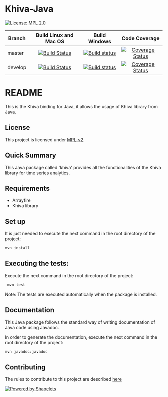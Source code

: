 # Khiva-Java

[![License: MPL 2.0](https://img.shields.io/badge/License-MPL%202.0-brightgreen.svg)](https://github.com/shapelets/khiva-java/blob/master/LICENSE.txt)  

| Branch        | Build Linux and Mac OS                                                                                                               |  Build Windows                                                                                                                                                              | Code Coverage                                                                                                                                            |
| ------------- |:------------------------------------------------------------------------------------------------------------------------------------:|:---------------------------------------------------------------------------------------------------------------------------------------------------------------------------:|:--------------------------------------------------------------------------------------------------------------------------------------------------------:|
| master        | [![Build Status](https://travis-ci.org/shapelets/khiva-java.svg?branch=master)](https://travis-ci.org/shapelets/khiva-java/branches) | [![Build status](https://ci.appveyor.com/api/projects/status/qm5swdme1fb99d5m/branch/master?svg=true)](https://ci.appveyor.com/project/shapelets/khiva-java/branch/master)  |[![Coverage Status](https://codecov.io/gh/shapelets/khiva-java/branch/master/graph/badge.svg)](https://codecov.io/gh/shapelets/khiva-java/branch/master)  |
| develop       | [![Build Status](https://travis-ci.org/shapelets/khiva-java.svg?branch=develop)](https://travis-ci.org/shapelets/khiva-java/branches)| [![Build status](https://ci.appveyor.com/api/projects/status/qm5swdme1fb99d5m/branch/develop?svg=true)](https://ci.appveyor.com/project/shapelets/khiva-java/branch/develop)|[![Coverage Status](https://codecov.io/gh/shapelets/khiva-java/branch/develop/graph/badge.svg)](https://codecov.io/gh/shapelets/khiva-java/branch/develop)|

# README #
This is the Khiva binding for Java, it allows the usage of Khiva library from Java.

## License
This project is licensed under [MPL-v2](https://www.mozilla.org/en-US/MPL/2.0/).
 
## Quick Summary
This Java package called 'khiva' provides all the functionalities of the Khiva library for time series analytics.

## Requirements
* Arrayfire
* Khiva library

## Set up
It is just needed to execute the next command in the root directory of the project:
```bash
mvn install
```
## Executing the tests:
Execute the next command in the root directory of the project:
```bash
 mvn test
```
 
Note: The tests are executed automatically when the package is installed.

## Documentation
This Java package follows the standard way of writing documentation of Java code using Javadoc.

In order to generate the documentation, execute the next command in the root directory of the project: 
```bash
mvn javadoc:javadoc
```

## Contributing
The rules to contribute to this project are described [here](CONTRIBUTING.md)

[![Powered by Shapelets](https://img.shields.io/badge/powered%20by-Shapelets-orange.svg?style=flat&colorA=E1523D&colorB=007D8A)](https://shapelets.io)